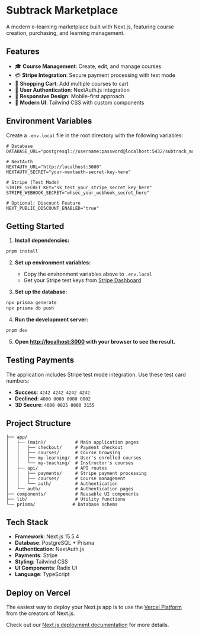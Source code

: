 # Subtrack Marketplace

A modern e-learning marketplace built with Next.js, featuring course creation, purchasing, and learning management.

## Features

- 🎓 **Course Management**: Create, edit, and manage courses
- 💳 **Stripe Integration**: Secure payment processing with test mode
- 🛒 **Shopping Cart**: Add multiple courses to cart
- 👥 **User Authentication**: NextAuth.js integration
- 📱 **Responsive Design**: Mobile-first approach
- 🎨 **Modern UI**: Tailwind CSS with custom components

## Environment Variables

Create a `.env.local` file in the root directory with the following variables:

```env
# Database
DATABASE_URL="postgresql://username:password@localhost:5432/subtrack_marketplace"

# NextAuth
NEXTAUTH_URL="http://localhost:3000"
NEXTAUTH_SECRET="your-nextauth-secret-key-here"

# Stripe (Test Mode)
STRIPE_SECRET_KEY="sk_test_your_stripe_secret_key_here"
STRIPE_WEBHOOK_SECRET="whsec_your_webhook_secret_here"

# Optional: Discount Feature
NEXT_PUBLIC_DISCOUNT_ENABLED="true"
```

## Getting Started

1. **Install dependencies:**
```bash
pnpm install
```

2. **Set up environment variables:**
   - Copy the environment variables above to `.env.local`
   - Get your Stripe test keys from [Stripe Dashboard](https://dashboard.stripe.com/test/apikeys)

3. **Set up the database:**
```bash
npx prisma generate
npx prisma db push
```

4. **Run the development server:**
```bash
pnpm dev
```

5. **Open [http://localhost:3000](http://localhost:3000) with your browser to see the result.**

## Testing Payments

The application includes Stripe test mode integration. Use these test card numbers:

- **Success**: `4242 4242 4242 4242`
- **Declined**: `4000 0000 0000 0002`
- **3D Secure**: `4000 0025 0000 3155`

## Project Structure

```
├── app/
│   ├── (main)/           # Main application pages
│   │   ├── checkout/     # Payment checkout
│   │   ├── courses/      # Course browsing
│   │   ├── my-learning/  # User's enrolled courses
│   │   └── my-teaching/  # Instructor's courses
│   ├── api/              # API routes
│   │   ├── payments/     # Stripe payment processing
│   │   ├── courses/      # Course management
│   │   └── auth/         # Authentication
│   └── auth/             # Authentication pages
├── components/           # Reusable UI components
├── lib/                  # Utility functions
└── prisma/              # Database schema
```

## Tech Stack

- **Framework**: Next.js 15.5.4
- **Database**: PostgreSQL + Prisma
- **Authentication**: NextAuth.js
- **Payments**: Stripe
- **Styling**: Tailwind CSS
- **UI Components**: Radix UI
- **Language**: TypeScript

## Deploy on Vercel

The easiest way to deploy your Next.js app is to use the [Vercel Platform](https://vercel.com/new?utm_medium=default-template&filter=next.js&utm_source=create-next-app&utm_campaign=create-next-app-readme) from the creators of Next.js.

Check out our [Next.js deployment documentation](https://nextjs.org/docs/app/building-your-application/deploying) for more details.
